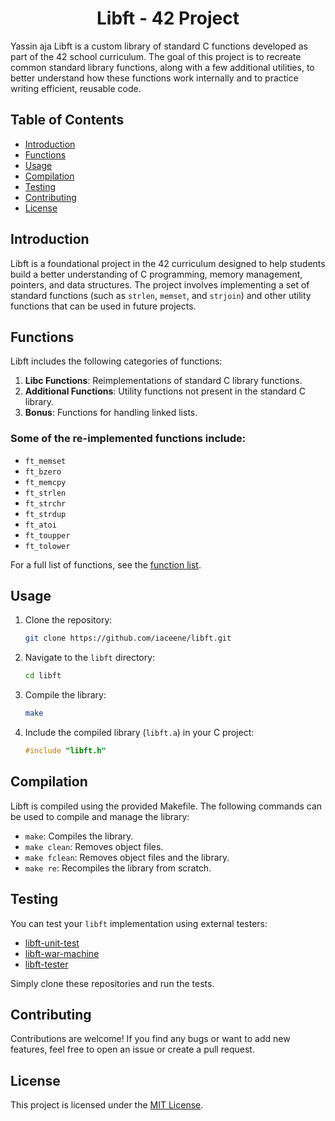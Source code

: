 <h1 align="center">Libft - 42 Project</h1>
Yassin aja
Libft is a custom library of standard C functions developed as part of the 42 school curriculum. The goal of this project is to recreate common standard library functions, along with a few additional utilities, to better understand how these functions work internally and to practice writing efficient, reusable code.

## Table of Contents

- [Introduction](#introduction)
- [Functions](#functions)
- [Usage](#usage)
- [Compilation](#compilation)
- [Testing](#testing)
- [Contributing](#contributing)
- [License](#license)

## Introduction

Libft is a foundational project in the 42 curriculum designed to help students build a better understanding of C programming, memory management, pointers, and data structures. The project involves implementing a set of standard functions (such as `strlen`, `memset`, and `strjoin`) and other utility functions that can be used in future projects.

## Functions

Libft includes the following categories of functions:

1. **Libc Functions**: Reimplementations of standard C library functions.
2. **Additional Functions**: Utility functions not present in the standard C library.
3. **Bonus**: Functions for handling linked lists.

### Some of the re-implemented functions include:

- `ft_memset`
- `ft_bzero`
- `ft_memcpy`
- `ft_strlen`
- `ft_strchr`
- `ft_strdup`
- `ft_atoi`
- `ft_toupper`
- `ft_tolower`

For a full list of functions, see the [function list](#).

## Usage

1. Clone the repository:
    ```bash
    git clone https://github.com/iaceene/libft.git
    ```

2. Navigate to the `libft` directory:
    ```bash
    cd libft
    ```

3. Compile the library:
    ```bash
    make
    ```

4. Include the compiled library (`libft.a`) in your C project:
    ```c
    #include "libft.h"
    ```

## Compilation

Libft is compiled using the provided Makefile. The following commands can be used to compile and manage the library:

- `make`: Compiles the library.
- `make clean`: Removes object files.
- `make fclean`: Removes object files and the library.
- `make re`: Recompiles the library from scratch.

## Testing

You can test your `libft` implementation using external testers:

- [libft-unit-test](https://github.com/alelievr/libft-unit-test)
- [libft-war-machine](https://github.com/ska42/libft-war-machine)
- [libft-tester](https://github.com/Tripouille/libftTester)

Simply clone these repositories and run the tests.

## Contributing

Contributions are welcome! If you find any bugs or want to add new features, feel free to open an issue or create a pull request.

## License

This project is licensed under the [MIT License](LICENSE).
